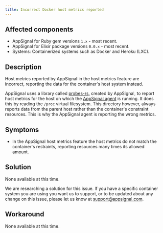 ```yaml
---
title: Incorrect Docker host metrics reported
---
```


## Affected components

- AppSignal for Ruby gem versions `1.x` - most recent.
- AppSignal for Elixir package versions `0.0.x` - most recent.
- Systems: Containerized systems such as Docker and Heroku (LXC).

## Description

Host metrics reported by AppSignal in the host metrics feature are incorrect, reporting the data for the container's host system instead.

AppSignal uses a library called [probes-rs], created by AppSignal, to report host metrics for the host on which the [AppSignal agent] is running. It does this by reading the `/proc` virtual filesystem. This directory however, always reports data from the parent host rather than the container's constraint resources. This is why the AppSignal agent is reporting the wrong metrics.

## Symptoms

- In the AppSignal host metrics feature the host metrics do not match the container's restraints, reporting resources many times its allowed amount.

## Solution

None available at this time.

We are researching a solution for this issue. If you have a specific container system you are using you want us to support, or to be updated about any change on this issue, please let us know at [support@appsignal.com].

## Workaround

None available at this time.

[probes-rs]: https://github.com/appsignal/probes-rs
[AppSignal agent]: /appsignal/how-appsignal-operates.html#agent
[support@appsignal.com]: mailto:support@appsignal.com
